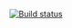 [![Build status](https://ci.appveyor.com/api/projects/status/vi2y8p6005cpynng?svg=true)](https://ci.appveyor.com/project/anna2908/aqa-1-2-1)